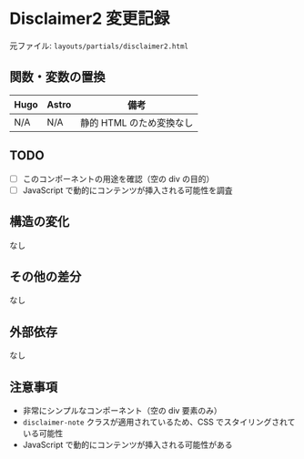# Disclaimer2 変更記録

元ファイル: `layouts/partials/disclaimer2.html`

## 関数・変数の置換

| Hugo | Astro | 備考                     |
| ---- | ----- | ------------------------ |
| N/A  | N/A   | 静的 HTML のため変換なし |

## TODO

- [ ] このコンポーネントの用途を確認（空の div の目的）
- [ ] JavaScript で動的にコンテンツが挿入される可能性を調査

## 構造の変化

なし

## その他の差分

なし

## 外部依存

なし

## 注意事項

- 非常にシンプルなコンポーネント（空の div 要素のみ）
- `disclaimer-note` クラスが適用されているため、CSS でスタイリングされている可能性
- JavaScript で動的にコンテンツが挿入される可能性がある
